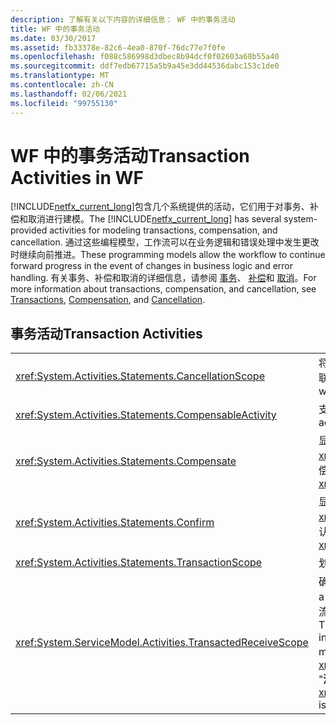 ```yaml
---
description: 了解有关以下内容的详细信息： WF 中的事务活动
title: WF 中的事务活动
ms.date: 03/30/2017
ms.assetid: fb33378e-82c6-4ea0-870f-76dc77e7f0fe
ms.openlocfilehash: f088c586998d3dbec8b94dcf0f02603a68b55a40
ms.sourcegitcommit: ddf7edb67715a5b9a45e3dd44536dabc153c1de0
ms.translationtype: MT
ms.contentlocale: zh-CN
ms.lasthandoff: 02/06/2021
ms.locfileid: "99755130"
---
```

# <a name="transaction-activities-in-wf"></a><span data-ttu-id="db125-103">WF 中的事务活动</span><span class="sxs-lookup"><span data-stu-id="db125-103">Transaction Activities in WF</span></span>

<span data-ttu-id="db125-104">[!INCLUDE[netfx_current_long](../../../includes/netfx-current-long-md.md)]包含几个系统提供的活动，它们用于对事务、补偿和取消进行建模。</span><span class="sxs-lookup"><span data-stu-id="db125-104">The [!INCLUDE[netfx_current_long](../../../includes/netfx-current-long-md.md)] has several system-provided activities for modeling transactions, compensation, and cancellation.</span></span> <span data-ttu-id="db125-105">通过这些编程模型，工作流可以在业务逻辑和错误处理中发生更改时继续向前推进。</span><span class="sxs-lookup"><span data-stu-id="db125-105">These programming models allow the workflow to continue forward progress in the event of changes in business logic and error handling.</span></span> <span data-ttu-id="db125-106">有关事务、补偿和取消的详细信息，请参阅 [事务](workflow-transactions.md)、 [补偿](compensation.md)和 [取消](modeling-cancellation-behavior-in-workflows.md)。</span><span class="sxs-lookup"><span data-stu-id="db125-106">For more information about transactions, compensation, and cancellation, see [Transactions](workflow-transactions.md), [Compensation](compensation.md), and [Cancellation](modeling-cancellation-behavior-in-workflows.md).</span></span>  
  
## <a name="transaction-activities"></a><span data-ttu-id="db125-107">事务活动</span><span class="sxs-lookup"><span data-stu-id="db125-107">Transaction Activities</span></span>  
  
|||  
|-|-|  
|<xref:System.Activities.Statements.CancellationScope>|<span data-ttu-id="db125-108">将活动形式的取消逻辑与执行的主要路径（也表示为活动）相关联。</span><span class="sxs-lookup"><span data-stu-id="db125-108">Associates cancellation logic, in the form of an activity, with a main path of execution, also expressed as an activity.</span></span>|  
|<xref:System.Activities.Statements.CompensableActivity>|<span data-ttu-id="db125-109">支持对其子活动的补偿。</span><span class="sxs-lookup"><span data-stu-id="db125-109">Supports compensation of its child activities.</span></span>|  
|<xref:System.Activities.Statements.Compensate>|<span data-ttu-id="db125-110">显式调用 <xref:System.Activities.Statements.CompensableActivity> 的补偿处理程序。</span><span class="sxs-lookup"><span data-stu-id="db125-110">Explicitly invokes the compensation handler of a <xref:System.Activities.Statements.CompensableActivity>.</span></span>|  
|<xref:System.Activities.Statements.Confirm>|<span data-ttu-id="db125-111">显式调用 <xref:System.Activities.Statements.CompensableActivity> 的确认处理程序。</span><span class="sxs-lookup"><span data-stu-id="db125-111">Explicitly invokes the confirmation handler of a <xref:System.Activities.Statements.CompensableActivity>.</span></span>|  
|<xref:System.Activities.Statements.TransactionScope>|<span data-ttu-id="db125-112">划分事务边界。</span><span class="sxs-lookup"><span data-stu-id="db125-112">Demarcates a transaction boundary.</span></span>|  
|<xref:System.ServiceModel.Activities.TransactedReceiveScope>|<span data-ttu-id="db125-113">确定接收的消息启动的事务的生存期范围。</span><span class="sxs-lookup"><span data-stu-id="db125-113">Scopes the lifetime of a transaction that is initiated by a received message.</span></span> <span data-ttu-id="db125-114">事务可以流入发起消息的工作流中，也可以在收到消息时由调度程序创建。</span><span class="sxs-lookup"><span data-stu-id="db125-114">The transaction may be flowed into the workflow on the initiating message, or created by the dispatcher when the message is received.</span></span> <span data-ttu-id="db125-115">**注意：** 位于 "工具箱" 的 <xref:System.ServiceModel.Activities.TransactedReceiveScope> "**消息传送**" 部分。</span><span class="sxs-lookup"><span data-stu-id="db125-115">**Note:**  The <xref:System.ServiceModel.Activities.TransactedReceiveScope> is located in the **Messaging** section of the **Toolbox**.</span></span>|
